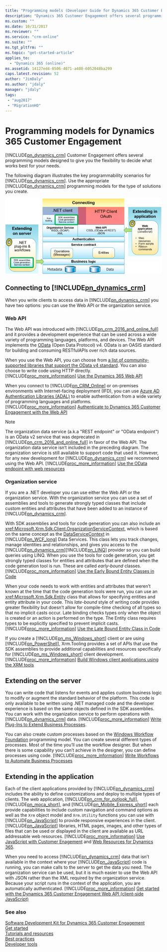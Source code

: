 ```yaml
---
title: "Programming models (Developer Guide for Dynamics 365 Customer Engagement)| MicrosoftDocs"
description: "Dynamics 365 Customer Engagement offers several programming models designed to give you the flexibility to decide what works best for your needs."
ms.custom: ""
ms.date: 10/31/2017
ms.reviewer: ""
ms.service: "crm-online"
ms.suite: ""
ms.tgt_pltfrm: ""
ms.topic: "get-started-article"
applies_to: 
  - "Dynamics 365 (online)"
ms.assetid: 14127ed4-0506-4071-a408-6052048ba299
caps.latest.revision: 52
author: "JimDaly"
ms.author: "jdaly"
manager: "jdaly"
tags: 
 - "aug2017" 
 - "MigrationHO"
---
```

# Programming models for Dynamics 365 Customer Engagement

[!INCLUDE[pn_dynamics_crm](../includes/pn-dynamics-crm.md)] Customer Engagement offers several programming models designed to give you the flexibility to decide what works best for your needs.

The following diagram illustrates the key programmability scenarios for [!INCLUDE[pn_dynamics_crm](../includes/pn-dynamics-crm.md)]. Use the appropriate [!INCLUDE[pn_dynamics_crm](../includes/pn-dynamics-crm.md)] programming models for the type of solutions you create.

![Programmability Scenarios for Dynamics 365](media/crm-v8-programmabilityscenarios.png "Programmability Scenarios for Dynamics 365")  

<a name="bkmk_ExternalApplications"></a>

## Connecting to [!INCLUDE[pn_dynamics_crm](../includes/pn-dynamics-crm.md)]

 When you write clients to access data in [!INCLUDE[pn_dynamics_crm](../includes/pn-dynamics-crm.md)] you have two options: you can use the Web API or the organization service.

<a name="bkmk_webAPI"></a>

### Web API
 The Web API was introduced with [!INCLUDE[pn_crm_2016_and_online_full](../includes/pn-crm-2016-and-online-full.md)] and it provides a development experience that can be used across a wide variety of programming languages, platforms, and devices. The Web API implements the [OData](http://odata.org) (Open Data Protocol) v4. OData is an OASIS standard for building and consuming RESTfulAPIs over rich data sources.

 When you use the Web API, you can choose from [a list of community-supported libraries that support the OData v4 standard](http://www.odata.org/libraries/). You can also choose to write code using HTTP directly. [!INCLUDE[proc_more_information](../includes/proc-more-information.md)] [Use the Dynamics 365 Web API](use-microsoft-dynamics-365-web-api.md)

 When you connect to [!INCLUDE[pn_CRM_Online](../includes/pn-crm-online.md)] or on-premises environments with Internet-facing deployment (IFD), you can use [Azure AD Authentication Libraries (ADAL)](https://azure.microsoft.com/documentation/articles/active-directory-authentication-libraries/) to enable authentication from a wide variety of programming languages and platforms. [!INCLUDE[proc_more_information](../includes/proc-more-information.md)] [Authenticate to Dynamics 365 Customer Engagement with the Web API](webapi/authenticate-web-api.md)

> [!NOTE]
> The organization data service (a.k.a "REST endpoint" or  "OData endpoint") is an OData v2 service that was deprecated in [!INCLUDE[pn_crm_2016_and_online_full](../includes/pn-crm-2016-and-online-full.md)] in favor of the Web API. The organization data service isn’t included in the preceding diagram. The organization service is still available to support code that used it. However, for any new development for [!INCLUDE[pn_dynamics_crm](../includes/pn-dynamics-crm.md)] we recommend using the Web API. [!INCLUDE[proc_more_information](../includes/proc-more-information.md)] [Use the OData endpoint with web resources](https://msdn.microsoft.com/library/gg334279\(v=crm.7\).aspx)

<a name="bkmk_organizationService"></a>

### Organization service
 If you are a .NET developer you can use either the Web API or the organization service. With the organization service you can use a set of assemblies and tools to generate strongly typed classes that include custom entities and attributes that have been added to an instance of [!INCLUDE[pn_dynamics_crm](../includes/pn-dynamics-crm.md)].

 With SDK assemblies and tools for code generation you can also include an <xref:Microsoft.Xrm.Sdk.Client.OrganizationServiceContext>, which is based on the same concept as the [DataServiceContext](https://msdn.microsoft.com/library/cc679618.aspx) in [!INCLUDE[pn_WCF_long](../includes/pn-wcf-long.md)] Data Services. This class lets you track changes, manage identities and relationships, and gives you access to the [!INCLUDE[pn_dynamics_crm](../includes/pn-dynamics-crm.md)][!INCLUDE[pn_LINQ](../includes/pn-linq.md)] provider so you can build queries using LINQ. When you use the tools for code generation, you get strongly typed classes for entities and attributes that are defined when the code generation tool is run. These are called *early-bound* classes. [!INCLUDE[proc_more_information](../includes/proc-more-information.md)] [Use the Early Bound Entity Classes in Code](org-service/use-early-bound-entity-classes-code.md)

 When your code needs to work with entities and attributes that weren’t known at the time that the code generation tools were run, you can use an <xref:Microsoft.Xrm.Sdk.Entity> class that allows for specifying entities and entity attribute in your code. This *late-bound* style of writing code provides greater flexibility but doesn’t allow for compile-time checking of all types so that no implicit casts occur. Late binding checks types only when the object is created or an action is performed on the type. The Entity class requires types to be explicitly specified to prevent implicit casts. [!INCLUDE[proc_more_information](../includes/proc-more-information.md)] [Use the Late Bound Entity Class in Code](org-service/use-late-bound-entity-class-code.md)

 If you create a [!INCLUDE[pn_ms_Windows_short](../includes/pn-ms-windows-short.md)] client or are using [!INCLUDE[pn_PowerShell](../includes/pn-powershell.md)], Xrm.Tooling provides a set of APIs that use the SDK assemblies to provide additional capabilities and resources specifically for [!INCLUDE[pn_ms_Windows_short](../includes/pn-ms-windows-short.md)] client development. [!INCLUDE[proc_more_information](../includes/proc-more-information.md)] [Build Windows client applications using the XRM tools](build-windows-client-applications-xrm-tools.md)

<a name="bkmk_internalLogic"></a>

## Extending on the server
 You can write code that listens for events and applies custom business logic to modify or augment the standard behavior of the platform. This code is only available to be written using .NET managed code and the developer experience is based on the same objects defined in the SDK assemblies. You can work with the organization service to perform operations with [!INCLUDE[pn_dynamics_crm](../includes/pn-dynamics-crm.md)] data. [!INCLUDE[proc_more_information](../includes/proc-more-information.md)] [Write Plug-Ins to Extend Business Processes](write-plugin-extend-business-processes.md).

 You can also create custom processes based on the [Windows Workflow Foundation](https://msdn.microsoft.com/netframework/aa663328.aspx) programming model. You can create several different types of processes. Most of the time you’ll use the workflow designer. But when there is some capability you can’t achieve in the designer, you can define processes using code. [!INCLUDE[proc_more_information](../includes/proc-more-information.md)] [Write Workflows to Automate Business Processes](automate-business-processes-customer-engagement.md)

<a name="bkmk_applicationExtensions"></a>

## Extending in the application
 Each of the client applications provided by [!INCLUDE[pn_dynamics_crm](../includes/pn-dynamics-crm.md)] includes the ability to define customizations and deploy to multiple types of clients. The web application, [!INCLUDE[pn_crm_for_outlook_full](../includes/pn-crm-for-outlook-full.md)], [!INCLUDE[pn_moca_short](../includes/pn-moca-short.md)], and [!INCLUDE[pn_Mobile_Express_short](../includes/pn-mobile-express-short.md)] each provide capabilities to include custom navigation and command options as well as the `Xrm` object model and `Xrm.Utility` functions you can use with [!INCLUDE[pn_JavaScript](../includes/pn-javascript.md)] to provide responsive experiences in the client. [!INCLUDE[pn_JavaScript](../includes/pn-javascript.md)] libraries, HTML pages, images, and other types of files that can be used or displayed in the client are available as URL addressable web resources. [!INCLUDE[proc_more_information](../includes/proc-more-information.md)] [Use JavaScript with Customer Enagement](use-javascript.md) and [Web Resources for Dynamics 365](web-resources.md).

 When you need to access [!INCLUDE[pn_dynamics_crm](../includes/pn-dynamics-crm.md)] data that isn’t available in the context where your [!INCLUDE[pn_JavaScript](../includes/pn-javascript.md)] code is running, you can make calls to the server to get the data you need. The organization service can be used, but it is much easier to use the Web API with JSON rather than the XML required by the organization service. Because your script runs in the context of the application, you are automatically authenticated. [!INCLUDE[proc_more_information](../includes/proc-more-information.md)] [Get started with the Dynamics 365 Customer Engagement Web API (client-side JavaScript)](webapi/get-started-web-api-client-side-javascript.md)

### See also
[Software Development Kit for Dynamics 365 Customer Engagement](developer-guide.md)<br />
[Get started](get-started-sdk.md)<br />
[Tutorials and resources](tutorials-resources-sdk.md)<br />
[Best practices](best-practices-sdk.md)<br />
[Developer tools](developer-tools.md)<br />
